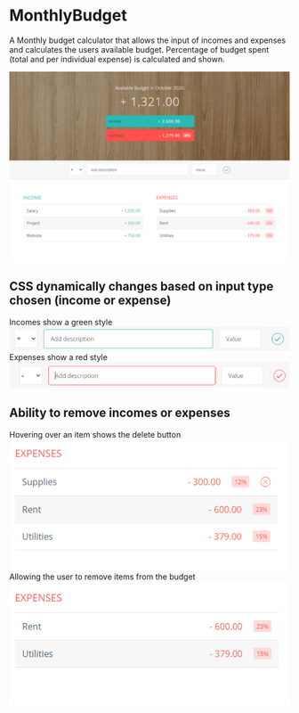 # MonthlyBudget
A Monthly budget calculator that allows the input of incomes and expenses and calculates the users available budget.
Percentage of budget spent (total and per individual expense) is calculated and shown.

![Screenshot](Images/Screenshot.png?raw=true "Screen Shot")

## CSS dynamically changes based on input type chosen (income or expense)
Incomes show a green style<br />
![Screenshot](Images/incCSS.png?raw=true "Screen Shot")<br />
Expenses show a red style<br />
![Screenshot](Images/expCSS.png?raw=true "Screen Shot")<br />

## Ability to remove incomes or expenses
Hovering over an item shows the delete button<br />
![Screenshot](Images/beforedelete.png?raw=true "Screen Shot")<br />
Allowing the user to remove items from the budget<br />
![Screenshot](Images/afterdelete.png?raw=true "Screen Shot")<br />
